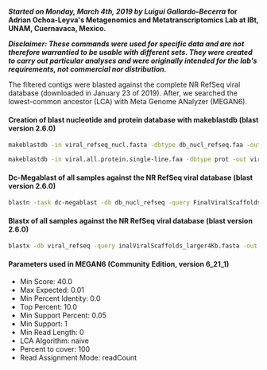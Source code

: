 ***Started on Monday, March 4th, 2019 by Luigui Gallardo-Becerra* for Adrian Ochoa-Leyva's Metagenomics and Metatranscriptomics Lab at IBt, UNAM, Cuernavaca, Mexico.**

***Disclaimer: These commands were used for specific data and are not therefore warrantied to be usable with different sets. They were created to carry out particular analyses and were originally intended for the lab's requirements, not commercial nor distribution.***

The filtered contigs were blasted against the complete NR RefSeq viral database (downloaded in January 23 of 2019). After, we searched the lowest-common ancestor (LCA) with Meta Genome ANalyzer (MEGAN6). 

#### Creation of blast nucleotide and protein database with makeblastdb (blast version 2.6.0)

```bash
makeblastdb -in viral_refseq_nucl.fasta -dbtype db_nucl_refseq.faa -out db_nucl_refseq -parse_seqids

makeblastdb -in viral.all.protein.single-line.faa -dbtype prot -out viral_refseq -parse_seqids
```

#### Dc-Megablast of all samples against the NR RefSeq viral database (blast version 2.6.0)

```bash
blastn -task dc-megablast -db db_nucl_refseq -query FinalViralScaffolds_larger4Kb.fasta -out FinalViralScaffolds_larger4Kb.megablast.blastn -template_type coding_and_optimal -template_length 16 -evalue 1e-3 -num_threads 64
```

#### Blastx of all samples against the NR RefSeq viral database (blast version 2.6.0)

```bash
blastx -db viral_refseq -query inalViralScaffolds_larger4Kb.fasta -out FinalViralScaffolds_larger4Kb.fasta.blastx -evalue 1e-3 -num_threads 64
```

#### Parameters used in MEGAN6 (Community Edition, version 6_21_1)

- Min Score: 40.0
- Max Expected: 0.01
- Min Percent Identity: 0.0
- Top Percent: 10.0
- Min Support Percent: 0.05
- Min Support: 1
- Min Read Length: 0
- LCA Algorithm: naive
- Percent to cover: 100
- Read Assignment Mode: readCount







